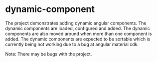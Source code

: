 # dynamic-component
The project demonstrates adding dynamic angular components.
The dynamic components are loaded, configured and added.
The dynamic components are also moved around when more than one component is added.
The dynamic components are expected to be sortable which is currently being not working due to a bug at angular material cdk.

Note: There may be bugs with the project.
